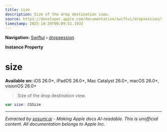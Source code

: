 ```yaml
---
title: size
description: Size of the drop destination view.
source: https://developer.apple.com/documentation/swiftui/dropsession/size
timestamp: 2025-10-29T00:09:51.193Z
---
```


**Navigation:** [Swiftui](/documentation/swiftui) › [dropsession](/documentation/swiftui/dropsession)

**Instance Property**

# size

**Available on:** iOS 26.0+, iPadOS 26.0+, Mac Catalyst 26.0+, macOS 26.0+, visionOS 26.0+

> Size of the drop destination view.

```swift
var size: CGSize
```

---

*Extracted by [sosumi.ai](https://sosumi.ai) - Making Apple docs AI-readable.*
*This is unofficial content. All documentation belongs to Apple Inc.*
